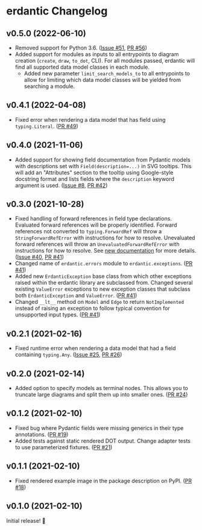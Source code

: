 # erdantic Changelog

## v0.5.0 (2022-06-10)

- Removed support for Python 3.6. ([Issue #51](https://github.com/drivendataorg/erdantic/issues/51), [PR #56](https://github.com/drivendataorg/erdantic/pull/56))
- Added support for modules as inputs to all entrypoints to diagram creation (`create`, `draw`, `to_dot`, CLI). For all modules passed, erdantic will find all supported data model classes in each module.
    - Added new parameter `limit_search_models_to` to all entrypoints to allow for limiting which data model classes will be yielded from searching a module.


## v0.4.1 (2022-04-08)

- Fixed error when rendering a data model that has field using `typing.Literal`. ([PR #49](https://github.com/drivendataorg/erdantic/pull/49))

## v0.4.0 (2021-11-06)

- Added support for showing field documentation from Pydantic models with descriptions set with `Field(description=...)` in SVG tooltips. This will add an "Attributes" section to the tooltip using Google-style docstring format and lists fields where the `description` keyword argument is used. ([Issue #8](https://github.com/drivendataorg/erdantic/issues/8#issuecomment-958905131), [PR #42](https://github.com/drivendataorg/erdantic/pull/42))

## v0.3.0 (2021-10-28)

- Fixed handling of forward references in field type declarations. Evaluated forward references will be properly identified. Forward references not converted to `typing.ForwardRef` will throw a `StringForwardRefError` with instructions for how to resolve. Unevaluated forward references will throw an `UnevaluatedForwardRefError` with instructions for how to resolve. See [new documentation](https://erdantic.drivendata.org/stable/forward-references/) for more details. ([Issue #40](https://github.com/drivendataorg/erdantic/issues/40), [PR #41](https://github.com/drivendataorg/erdantic/pull/41))
- Changed name of `erdantic.errors` module to `erdantic.exceptions`. ([PR #41](https://github.com/drivendataorg/erdantic/issues/41))
- Added new `ErdanticException` base class from which other exceptions raised within the erdantic library are subclassed from. Changed several existing `ValueError` exceptions to new exception classes that subclass both `ErdanticException` and `ValueError`. ([PR #41](https://github.com/drivendataorg/erdantic/issues/41))
- Changed `__lt__` method on `Model` and `Edge` to return `NotImplemented` instead of raising an exception to follow typical convention for unsupported input types. ([PR #41](https://github.com/drivendataorg/erdantic/issues/41))

## v0.2.1 (2021-02-16)

- Fixed runtime error when rendering a data model that had a field containing `typing.Any`. ([Issue #25](https://github.com/drivendataorg/erdantic/issues/25), [PR #26](https://github.com/drivendataorg/erdantic/issues/26))

## v0.2.0 (2021-02-14)

- Added option to specify models as terminal nodes. This allows you to truncate large diagrams and split them up into smaller ones. ([PR #24](https://github.com/drivendataorg/erdantic/pull/24))

## v0.1.2 (2021-02-10)

- Fixed bug where Pydantic fields were missing generics in their type annotations. ([PR #19](https://github.com/drivendataorg/erdantic/pull/19))
- Added tests against static rendered DOT output. Change adapter tests to use parameterized fixtures. ([PR #21](https://github.com/drivendataorg/erdantic/pull/21))

## v0.1.1 (2021-02-10)

- Fixed rendered example image in the package description on PyPI. ([PR #18](https://github.com/drivendataorg/erdantic/pull/18))

## v0.1.0 (2021-02-10)

Initial release! 🎉
